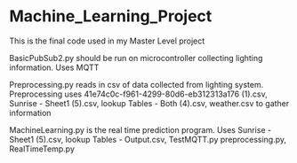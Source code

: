 # Machine_Learning_Project
This is the final code used in my Master Level project

BasicPubSub2.py should be run on microcontroller collecting lighting information. Uses MQTT

Preprocessing.py reads in csv of data collected from lighting system. Preprocessing uses 41e74c0c-f961-4299-80d6-eb312313a176 (1).csv, Sunrise - Sheet1 (5).csv, lookup Tables - Both (4).csv, weather.csv to gather information

MachineLearning.py is the real time prediction program. Uses Sunrise - Sheet1 (5).csv, lookup Tables - Output.csv, TestMQTT.py preprocessing.py, RealTimeTemp.py


